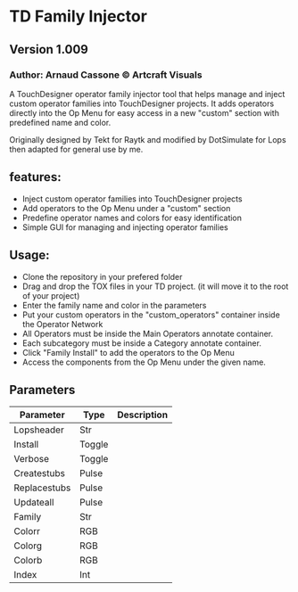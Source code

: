 ﻿# TD Family Injector
## Version 1.009
### Author: Arnaud Cassone © Artcraft Visuals
A TouchDesigner operator family injector tool that helps manage and inject custom operator families into TouchDesigner projects.
It adds operators directly into the Op Menu for easy access in a new "custom" section with predefined name and color.

Originally designed by Tekt for Raytk and modified by DotSimulate for Lops then adapted for general use by me.

## features:
- Inject custom operator families into TouchDesigner projects
- Add operators to the Op Menu under a "custom" section
- Predefine operator names and colors for easy identification
- Simple GUI for managing and injecting operator families

## Usage:
- Clone the repository in your prefered folder
- Drag and drop the TOX files in your TD project. (it will move it to the root of your project)
- Enter the family name and color in the parameters
- Put your custom operators in the "custom_operators" container inside the Operator Network
- All Operators must be inside the Main Operators annotate container.
- Each subcategory must be inside a Category annotate container.
- Click "Family Install" to add the operators to the Op Menu
- Access the components from the Op Menu under the given name.

## Parameters
| Parameter | Type | Description |
|----------------------|------|---------------------------------|
|Lopsheader|Str||
|Install|Toggle||
|Verbose|Toggle||
|Createstubs|Pulse||
|Replacestubs|Pulse||
|Updateall|Pulse||
|Family|Str||
|Colorr|RGB||
|Colorg|RGB||
|Colorb|RGB||
|Index|Int||